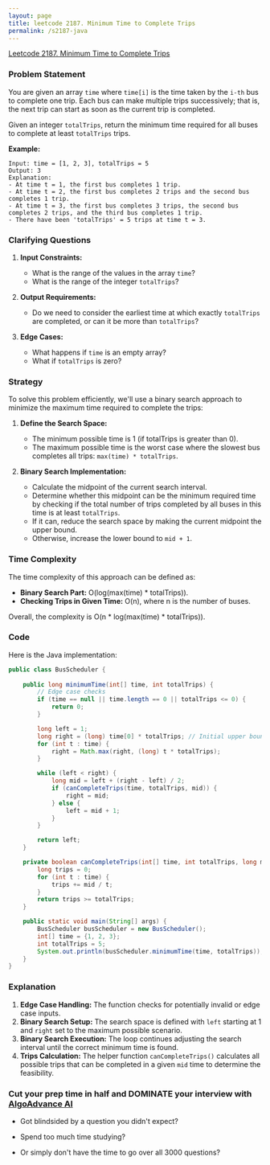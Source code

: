 ```yaml
---
layout: page
title: leetcode 2187. Minimum Time to Complete Trips
permalink: /s2187-java
---
```

[Leetcode 2187. Minimum Time to Complete Trips](https://algoadvance.github.io/algoadvance/l2187)
### Problem Statement

You are given an array `time` where `time[i]` is the time taken by the `i-th` bus to complete one trip. Each bus can make multiple trips successively; that is, the next trip can start as soon as the current trip is completed. 

Given an integer `totalTrips`, return the minimum time required for all buses to complete at least `totalTrips` trips.

**Example:**
```
Input: time = [1, 2, 3], totalTrips = 5
Output: 3
Explanation: 
- At time t = 1, the first bus completes 1 trip.
- At time t = 2, the first bus completes 2 trips and the second bus completes 1 trip.
- At time t = 3, the first bus completes 3 trips, the second bus completes 2 trips, and the third bus completes 1 trip.
- There have been 'totalTrips' = 5 trips at time t = 3.
```

### Clarifying Questions

1. **Input Constraints:**
   - What is the range of the values in the array `time`?
   - What is the range of the integer `totalTrips`?
   
2. **Output Requirements:**
   - Do we need to consider the earliest time at which exactly `totalTrips` are completed, or can it be more than `totalTrips`?

3. **Edge Cases:**
   - What happens if `time` is an empty array?
   - What if `totalTrips` is zero?

### Strategy

To solve this problem efficiently, we'll use a binary search approach to minimize the maximum time required to complete the trips:

1. **Define the Search Space:** 
   - The minimum possible time is 1 (if totalTrips is greater than 0).
   - The maximum possible time is the worst case where the slowest bus completes all trips: `max(time) * totalTrips`.

2. **Binary Search Implementation:**
   - Calculate the midpoint of the current search interval.
   - Determine whether this midpoint can be the minimum required time by checking if the total number of trips completed by all buses in this time is at least `totalTrips`.
   - If it can, reduce the search space by making the current midpoint the upper bound.
   - Otherwise, increase the lower bound to `mid + 1`.

### Time Complexity

The time complexity of this approach can be defined as:
- **Binary Search Part:** O(log(max(time) * totalTrips)).
- **Checking Trips in Given Time:** O(n), where n is the number of buses.

Overall, the complexity is O(n * log(max(time) * totalTrips)).

### Code

Here is the Java implementation:

```java
public class BusScheduler {
    
    public long minimumTime(int[] time, int totalTrips) {
        // Edge case checks
        if (time == null || time.length == 0 || totalTrips <= 0) {
            return 0;
        }

        long left = 1;
        long right = (long) time[0] * totalTrips; // Initial upper bound
        for (int t : time) {
            right = Math.max(right, (long) t * totalTrips);
        }

        while (left < right) {
            long mid = left + (right - left) / 2;
            if (canCompleteTrips(time, totalTrips, mid)) {
                right = mid;
            } else {
                left = mid + 1;
            }
        }

        return left;
    }

    private boolean canCompleteTrips(int[] time, int totalTrips, long mid) {
        long trips = 0;
        for (int t : time) {
            trips += mid / t;
        }
        return trips >= totalTrips;
    }

    public static void main(String[] args) {
        BusScheduler busScheduler = new BusScheduler();
        int[] time = {1, 2, 3};
        int totalTrips = 5;
        System.out.println(busScheduler.minimumTime(time, totalTrips)); // Output: 3
    }
}
```

### Explanation

1. **Edge Case Handling:** The function checks for potentially invalid or edge case inputs.
2. **Binary Search Setup:** The search space is defined with `left` starting at 1 and `right` set to the maximum possible scenario.
3. **Binary Search Execution:** The loop continues adjusting the search interval until the correct minimum time is found.
4. **Trips Calculation:** The helper function `canCompleteTrips()` calculates all possible trips that can be completed in a given `mid` time to determine the feasibility.


### Cut your prep time in half and DOMINATE your interview with [AlgoAdvance AI](https://algoAdvance.com)

- Got blindsided by a question you didn't expect?

- Spend too much time studying?

- Or simply don't have the time to go over all 3000 questions?

